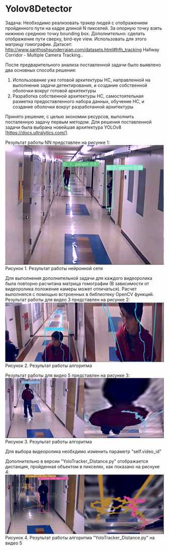 # Yolov8Detector

Задача: Необходимо реализовать трэкер людей с отображением пройденного пути на кадре длиной N пикселей. За опорную точку взять нижнюю среднюю точку bounding box. 
Дополнительно: сделать отображение пути сверху, bird-eye view. Использовать для этого матрицу гомографии.
Датасет: http://www.santhoshsunderrajan.com/datasets.html#hfh_tracking Hallway Corridor - Multiple Camera Tracking..

После предварительного анализа поставленной задачи было выявлено два основных способа решения:
1. Использование уже готовой архитектуры НС, направленной на выполнение задачи детектирования, и создание собственной оболочки вокруг готовой архитектуры
2. Разработка собственной архитектуры НС, самостоятельная разметка предоставленного набора данных, обучение НС, и создание оболочки вокруг разработанной архитектуры

Принято решение, с целью экономии ресурсов, выполнить посталенную задачу первым методом. Для решения поставленной задачи была выбрана новейшая архитектура YOLOv8 [https://docs.ultralytics.com/].

Результат работы NN представлен на рисунке 1:
![alt text](Result.png)
Рисунок 1. Результат работы нейронной сети

Для выполнения дополнительной задачи для каждого видеоролика была повторно расчитана матрица гомографии (В зависимости от видеоролика положение камеры может отличаться). Расчет выполнялся с помощью встроенных в библиотеку OpenCV функций.
Результат работы для видео 3 представлен на рисунке 2:
![alt text](Result2.png)
Рисунок 2. Результат работы алгоритма

Результат работы для видео 5 представлен на рисунке 3:
![alt text](Result3.png)
Рисунок 3. Результат работы алгоритма

Для выбора видеоролика необхдимо изменить параметр "self.video_id"

Дополнительно в версии "YoloTracker_Distance.py" отображается дистанция, пройденная объектом в пикселях, как показано на риснуке 4:
![alt text](Result4.png)
Рисунок 4. Результат работы алгоритма "YoloTracker_Distance.py" на видео 5



